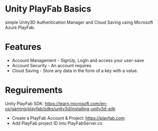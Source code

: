# Unity PlayFab Basics
simple Unity3D Authentication Manager and Cloud Saving using Microsoft Azure PlayFab.

# Features
* Account Management - SignUp, LogIn and access your user-save
* Account Security - An account requires 
* Cloud Saving - Store any data in the form of a key with a value.

# Reguirements
Unity PlayFab SDK: https://learn.microsoft.com/en-us/gaming/playfab/sdks/unity3d/installing-unity3d-sdk
* Create a PlayFab Account & Project: https://playfab.com
* Add PlayFab project ID into PlayFabServer.cs
